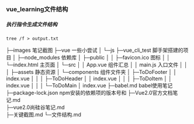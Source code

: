 ### vue_learning文件结构

##### 执行指令生成文件结构

`tree /f > output.txt`

├─images 			笔记截图
├─vue 			一些小尝试
│  └─js
├─vue_cli_test 			脚手架搭建的项目
│  ├─node_modules 			依赖库
│  ├─public
│  │  ├─favicon.ico			图标
│  │  └─index.html 			主页面
│  └─src
│      │  App.vue			组件汇总
│      │  main.js			入口文件
│      │
│     ├─assets			静态资源
│     └─components			组件文件夹
│          ├─ToDoFooter
│          │      index.vue
│          │
│          ├─ToDoHeader
│          │      index.vue
│          │
│          ├─ToDoItem
│           │      index.vue
│           │
│          └─ToDoMain
│                   index.vue
├─babel.md					babel使用笔记
├─package-lock.json				npm安装的依赖项的版本号和
├─Vue2.0官方文档笔记.md					
├─vue2.0尚硅谷笔记.md			
├─关键截图.md
└─文件结构.md





